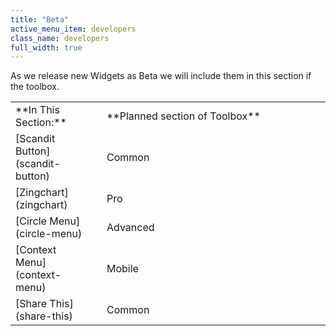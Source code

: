 ```yaml
---
title: "Beta"
active_menu_item: developers
class_name: developers
full_width: true
---
```



As we release new Widgets as Beta we will include them in this section if the toolbox.

<table>
<tr>
<td width="148">
**In This Section:**

</td>
<td width="15">
</td>
<td width="779">
**Planned section of Toolbox**

</td>
</tr>
<tr>
<td width="148">
[Scandit Button](scandit-button)

</td>
<td width="15">
</td>
<td width="779">
Common

</td>
</tr>
<tr>
<td width="148">
[Zingchart](zingchart)

</td>
<td width="15">
</td>
<td width="779">
Pro

</td>
</tr>
<tr>
<td width="148">
[Circle Menu](circle-menu)

</td>
<td width="15">
</td>
<td width="779">
Advanced

</td>
</tr>
<tr>
<td width="148">
[Context Menu](context-menu)

</td>
<td width="15">
</td>
<td width="779">
Mobile

</td>
</tr>
<tr>
<td width="148">
[Share This](share-this)

</td>
<td width="15">
</td>
<td width="779">
Common

</td>
</tr>
</table>

